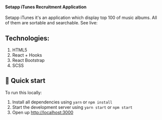 #### Setapp iTunes Recruitment Application

Setapp iTunes it's an application which display top 100 of music albums. All of them are sortable and searchable.
See live: []()

## Technologies:
1. HTML5
2. React + Hooks
2. React Bootstrap
3. SCSS

## 🚀 Quick start

To run this locally:

1. Install all dependencies using `yarn` or `npm install`
2. Start the development server using `yarn start` or `npm start`
3. Open up [http://localhost:3000](http://localhost:3000)